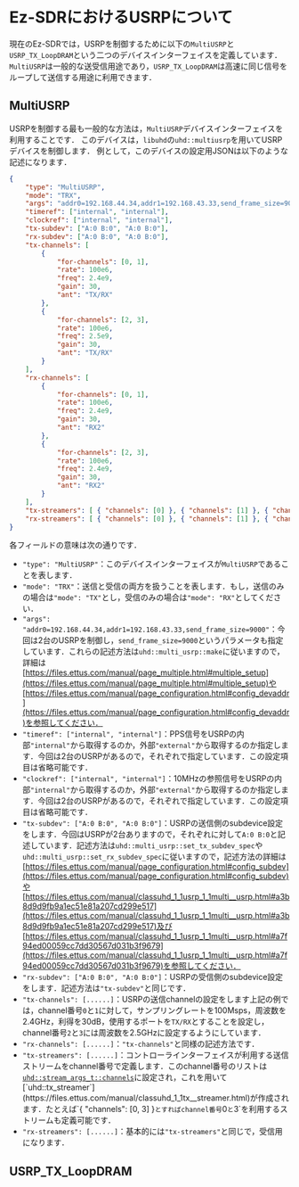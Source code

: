 # Ez-SDRにおけるUSRPについて

現在のEz-SDRでは，USRPを制御するために以下の`MultiUSRP`と`USRP_TX_LoopDRAM`という二つのデバイスインターフェイスを定義しています．
`MultiUSRP`は一般的な送受信用途であり，`USRP_TX_LoopDRAM`は高速に同じ信号をループして送信する用途に利用できます．

## MultiUSRP

USRPを制御する最も一般的な方法は，`MultiUSRP`デバイスインターフェイスを利用することです．
このデバイスは，`libuhd`の`uhd::multiusrp`を用いてUSRPデバイスを制御します．
例として，このデバイスの設定用JSONは以下のような記述になります．

```json
{
    "type": "MultiUSRP",
    "mode": "TRX",
    "args": "addr0=192.168.44.34,addr1=192.168.43.33,send_frame_size=9000",
    "timeref": ["internal", "internal"],
    "clockref": ["internal", "internal"],
    "tx-subdev": ["A:0 B:0", "A:0 B:0"],
    "rx-subdev": ["A:0 B:0", "A:0 B:0"],
    "tx-channels": [
        {
            "for-channels": [0, 1],
            "rate": 100e6,
            "freq": 2.4e9,
            "gain": 30,
            "ant": "TX/RX"
        },
        {
            "for-channels": [2, 3],
            "rate": 100e6,
            "freq": 2.5e9,
            "gain": 30,
            "ant": "TX/RX"
        }
    ],
    "rx-channels": [
        {
            "for-channels": [0, 1],
            "rate": 100e6,
            "freq": 2.4e9,
            "gain": 30,
            "ant": "RX2"
        },
        {
            "for-channels": [2, 3],
            "rate": 100e6,
            "freq": 2.4e9,
            "gain": 30,
            "ant": "RX2"
        }
    ],
    "tx-streamers": [ { "channels": [0] }, { "channels": [1] }, { "channels": [2] }, { "channels": [3] } ],
    "rx-streamers": [ { "channels": [0] }, { "channels": [1] }, { "channels": [2] }, { "channels": [3] } ]
}
```

各フィールドの意味は次の通りです．

* `"type": "MultiUSRP"`：このデバイスインターフェイスが`MultiUSRP`であることを表します．
* `"mode": "TRX"`：送信と受信の両方を扱うことを表します．もし，送信のみの場合は`"mode": "TX"`とし，受信のみの場合は`"mode": "RX"`としてください．
* `"args": "addr0=192.168.44.34,addr1=192.168.43.33,send_frame_size=9000"`：今回は2台のUSRPを制御し，`send_frame_size=9000`というパラメータも指定しています．これらの記述方法は`uhd::multi_usrp::make`に従いますので，詳細は[https://files.ettus.com/manual/page_multiple.html#multiple_setup](https://files.ettus.com/manual/page_multiple.html#multiple_setup)や[https://files.ettus.com/manual/page_configuration.html#config_devaddr](https://files.ettus.com/manual/page_configuration.html#config_devaddr)を参照してください．
* `"timeref": ["internal", "internal"]`：PPS信号をUSRPの内部`"internal"`から取得するのか，外部`"external"`から取得するのか指定します．今回は2台のUSRPがあるので，それぞれで指定しています．この設定項目は省略可能です．
* `"clockref": ["internal", "internal"]`：10MHzの参照信号をUSRPの内部`"internal"`から取得するのか，外部`"external"`から取得するのか指定します．今回は2台のUSRPがあるので，それぞれで指定しています．この設定項目は省略可能です．
* `"tx-subdev": ["A:0 B:0", "A:0 B:0"]`：USRPの送信側のsubdevice設定をします．今回はUSRPが2台ありますので，それぞれに対して`A:0 B:0`と記述しています．記述方法は`uhd::multi_usrp::set_tx_subdev_spec`や`uhd::multi_usrp::set_rx_subdev_spec`に従いますので，記述方法の詳細は[https://files.ettus.com/manual/page_configuration.html#config_subdev](https://files.ettus.com/manual/page_configuration.html#config_subdev)や[https://files.ettus.com/manual/classuhd_1_1usrp_1_1multi__usrp.html#a3b8d9d9fb9a1ec51e81a207cd299e517](https://files.ettus.com/manual/classuhd_1_1usrp_1_1multi__usrp.html#a3b8d9d9fb9a1ec51e81a207cd299e517)及び[https://files.ettus.com/manual/classuhd_1_1usrp_1_1multi__usrp.html#a7f94ed00059cc7dd30567d031b3f9679](https://files.ettus.com/manual/classuhd_1_1usrp_1_1multi__usrp.html#a7f94ed00059cc7dd30567d031b3f9679)を参照してください．
* `"rx-subdev": ["A:0 B:0", "A:0 B:0"]`：USRPの受信側のsubdevice設定をします．記述方法は`"tx-subdev"`と同じです．
* `"tx-channels": [......]`：USRPの送信channelの設定をします上記の例では，channel番号`0`と`1`に対して，サンプリングレートを100Msps，周波数を2.4GHz，利得を30dB，使用するポートを`TX/RX`とすることを設定し，channel番号`2`と`3`には周波数を2.5GHzに設定するようにしています．
* `"rx-channels": [......]`：`"tx-channels"`と同様の記述方法です．
* `"tx-streamers": [......]`：コントローラインターフェイスが利用する送信ストリームをchannel番号で定義します．このchannel番号のリストは[`uhd::stream_args_t::channels`]([https://files.ettus.com/manual/structuhd_1_1stream__args__t.html](https://files.ettus.com/manual/structuhd_1_1stream__args__t.html#aebfb903c0cb6c040d78ef90917e55a61))に設定され，これを用いて[`uhd::tx_streamer`](https://files.ettus.com/manual/classuhd_1_1tx__streamer.html)が作成されます．たとえば`{ "channels": [0, 3] }`とすればchannel番号`0`と`3`を利用するストリームも定義可能です．
* `"rx-streamers": [......]`：基本的には`"tx-streamers"`と同じで，受信用になります．

## USRP_TX_LoopDRAM
